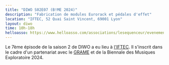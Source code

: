 ```yaml
---
title: "DIWO S02E07 (B!ME 2024)"
description: "Fabrication de modules Eurorack et pédales d'effet"
location: "IFTEC, 52 Quai Saint Vincent, 69001 Lyon"
layout: diwo
time: 10h-18h
helloasso: https://www.helloasso.com/associations/lesequenceur/evenements/diwo-s02e07-1
---
```


Le 7ème épisode de la saison 2 de DIWO a eu lieu à [l'IFTEC](https://www.iftec.fr/).
Il s'inscrit dans le cadre d'un partenariat avec le [GRAME](https://www.grame.fr/) et de la Biennale des Musiques Exploratoire 2024.

